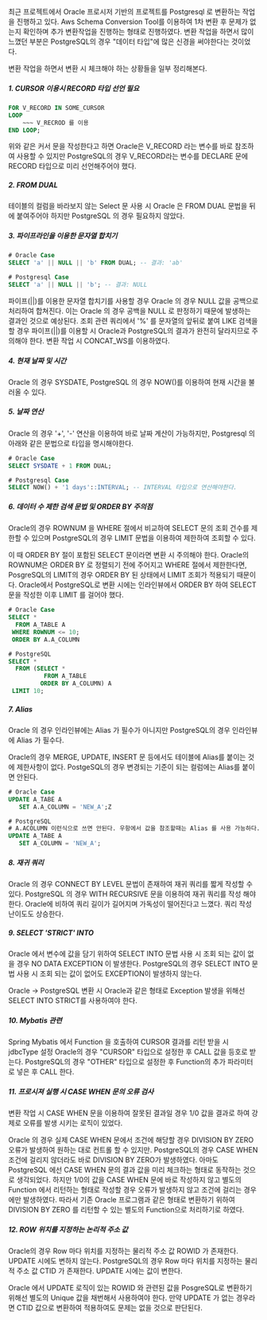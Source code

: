 최근 프로젝트에서 Oracle 프로시저 기반의 프로젝트를 Postgresql 로 변환하는 작업을 진행하고 있다. Aws Schema Conversion Tool를 이용하여 1차 변환 후 문제가 없는지 확인하며 추가 변환작업을 진행하는 형태로 진행하였다. 변환 작업을 하면서 많이 느꼈던 부분은 PostgreSQL의 경우 "데이터 타입"에 많은 신경을 써야한다는 것이었다. 

변환 작업을 하면서 변환 시 체크해야 하는 상황들을 일부 정리해본다.

##### 1. CURSOR 이용시 RECORD 타입 선언 필요

```sql
FOR V_RECORD IN SOME_CURSOR
LOOP
	~~~ V_RECROD 를 이용
END LOOP;
```

위와 같은 커서 문을 작성한다고 하면 
Oracle은 V_RECORD 라는 변수를 바로 참조하여 사용할 수 있지만 
PostgreSQL의 경우 V_RECORD라는 변수를 DECLARE 문에 RECORD 타입으로 미리 선언해주어야 했다.

##### 2. FROM DUAL
테이블의 컬럼을 바라보지 않는 Select 문 사용 시 
Oracle 은 FROM DUAL 문법을 뒤에 붙여주어야 하지만 
PostgreSQL 의 경우 필요하지 않았다.

##### 3. 파이프라인을 이용한 문자열 합치기

```SQL
# Oracle Case
SELECT 'a' || NULL || 'b' FROM DUAL; -- 결과: 'ab'

# Postgresql Case
SELECT 'a' || NULL || 'b'; -- 결과: NULL
```

파이프(||)를 이용한 문자열 합치기를 사용할 경우 Oracle 의 경우 NULL 값을 공백으로 처리하여 합쳐진다. 이는 Oracle 의 경우 공백을 NULL 로 판정하기 때문에 발생하는 결과인 것으로 예상된다.
조회 관련 쿼리에서 '%' 를 문자열의 앞뒤로 붙여 LIKE 검색을 할 경우 파이프(||)를 이용할 시 Oracle과 PostgreSQL의 결과가 완전히 달라지므로 주의해야 한다.  변환 작업 시 CONCAT_WS를 이용하였다.

##### 4. 현재 날짜 및 시간
Oracle 의 경우 SYSDATE, 
PostgreSQL 의 경우 NOW()를 이용하여 현재 시간을 불러올 수 있다.

##### 5. 날짜 연산
Oracle 의 경우 '+', '-' 연산을 이용하여 바로 날짜 계산이 가능하지만, 
Postgresql 의 아래와 같은 문법으로 타입을 명시해야한다.

```SQL
# Oracle Case
SELECT SYSDATE + 1 FROM DUAL;

# Postgresql Case
SELECT NOW() + '1 days'::INTERVAL; -- INTERVAL 타입으로 연산해야한다.

```

##### 6. 데이터 수 제한 검색 문법 및 ORDER BY 주의점
Oracle의 경우 ROWNUM 을 WHERE 절에서 비교하여  SELECT 문의 조회 건수를 제한할 수 있으며
PostgreSQL의 경우 LIMIT 문법을 이용하여 제한하여 조회할 수 있다.

이 때 ORDER BY 절이 포함된 SELECT 문이라면 변환 시 주의해야 한다. 
Oracle의 ROWNUM은 ORDER BY 로 정렬되기 전에 주어지고 WHERE 절에서 제한한다면,
PosgreSQL의 LIMIT의 경우 ORDER BY 된 상태에서 LIMIT 조회가 적용되기 때문이다.
Oracle에서 PostgreSQL로 변환 시에는 인라인뷰에서 ORDER BY  하여 SELECT 문을 작성한 이후 LIMIT 를 걸어야 했다.
```SQL
# Oracle Case
SELECT *
  FROM A_TABLE A
 WHERE ROWNUM <= 10;
 ORDER BY A.A_COLUMN

# PostgreSQL
SELECT *
  FROM (SELECT *
          FROM A_TABLE 
         ORDER BY A_COLUMN) A
 LIMIT 10;

```

##### 7. Alias
Oracle 의 경우 인라인뷰에는 Alias 가 필수가 아니지만
PostgreSQL의 경우 인라인뷰에 Alias 가 필수다.

Oracle의 경우 MERGE, UPDATE, INSERT 문 등에서도 테이블에 Alias를 붙이는 것에 제한사항이 없다.
PostgeSQL의 경우 변경되는 기준이 되는 컬럼에는 Alias를 붙이면 안된다.
```SQL
# Oracle Case
UPDATE A_TABE A
   SET A.A_COLUMN = 'NEW_A';Z

# PostgreSQL
# A.ACOLUMN 이런식으로 쓰면 안된다. 우항에서 값을 참조할때는 Alias 를 사용 가능하다.
UPDATE A_TABE A
   SET A_COLUMN = 'NEW_A';
```

##### 8. 재귀 쿼리
Oracle 의 경우 CONNECT BY LEVEL 문법이 존재하여 재귀 쿼리를 짧게 작성할 수 있다.
PostgreSQL 의 경우 WITH RECURSIVE 문을 이용하여 재귀 쿼리를 작성 해야한다. Oracle에 비하여 쿼리 길이가 길어지며 가독성이 떨어진다고 느꼈다. 쿼리 작성 난이도도 상승한다.

##### 9. SELECT 'STRICT' INTO
Oracle 에서 변수에 값을 담기 위하여 SELECT INTO 문법 사용 시 조회 되는 값이 없을 경우 NO DATA EXCEPTION 이 발생한다.
PostgreSQL의 경우 SELECT INTO 문법 사용 시 조회 되는 값이 없어도 EXCEPTION이 발생하지 않는다. 

Oracle -> PostgreSQL 변환 시 Oracle과 같은 형태로 Exception 발생을 위해선 SELECT INTO STRICT를 사용하여야 한다.


##### 10. Mybatis 관련
Spring Mybatis 에서 Function 을 호출하여 CURSOR 결과를 리턴 받을 시 jdbcType 설정
Oracle의 경우 "CURSOR" 타입으로 설정한 후 CALL 값을 등호로 받는다.
PostgreSQL의 경우 "OTHER" 타입으로 설정한 후 Function의 추가 파라미터로 넣은 후 CALL 한다.

##### 11. 프로시져 실행 시 CASE WHEN 문의 오류 검사
변환 작업 시 CASE WHEN 문을 이용하여 잘못된 결과일 경우 1/0 값을 결과로 하여 강제로 오류를 발생 시키는 로직이 있었다. 

Oracle 의 경우 실제 CASE WHEN 문에서 조건에 해당할 경우 DIVISION BY ZERO 오류가 발생하여 원하는 대로 컨트롤 할 수 있지만.
PostgreSQL의 경우 CASE WHEN 조건에 걸리지 않더라도 바로 DIVISION BY ZERO가 발생하였다. 아마도 PostgreSQL 에선 CASE WHEN 문의 결과 값을 미리 체크하는 형태로 동작하는 것으로 생각되었다. 하지만 1/0의 값을 CASE WHEN 문에 바로 작성하지 않고 별도의 Function 에서 리턴하는 형태로 작성할 경우 오류가 발생하지 않고 조건에 걸리는 경우에만 발생하였다. 따라서 기존 Oracle 프로그램과 같은 형태로 변환하기 위하여 DIVISION BY ZERO 를 리턴할 수 있는 별도의 Function으로 처리하기로 하였다.

##### 12. ROW 위치를 지정하는 논리적 주소 값
Oracle의 경우 Row 마다 위치를 지정하는 물리적 주소 값 ROWID 가 존재한다. UPDATE 시에도 변하지 않는다.
PostgreSQL의 경우 Row 마다 위치를 지정하는 물리적 주소 값 CTID 가 존재한다. UPDATE 시에는 값이 변한다.

Oracle 에서 UPDATE 로직이 있는 ROWID 와 관련된 값을 PosgreSQL로 변환하기 위해선 별도의 Unique 값을 채번해서 사용하여야 한다. 만약 UPDATE 가 없는 경우라면 CTID 값으로 변환하여 적용하여도 문제는 없을 것으로 판단된다.